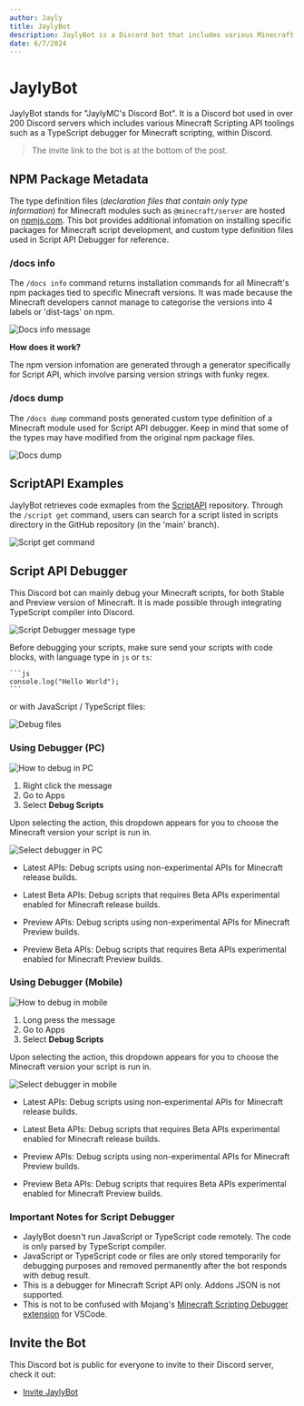 ```yaml
---
author: Jayly
title: JaylyBot
description: JaylyBot is a Discord bot that includes various Minecraft Scripting API toolings such as a TypeScript debugger for Minecraft scripting, within Discord.
date: 6/7/2024
---
```


# JaylyBot

JaylyBot stands for "JaylyMC's Discord Bot". It is a Discord bot used in over 200 Discord servers which includes various Minecraft Scripting API toolings such as a TypeScript debugger for Minecraft scripting, within Discord.

> The invite link to the bot is at the bottom of the post.

## NPM Package Metadata

The type definition files (_declaration files that contain only type information_) for Minecraft modules such as `@minecraft/server` are hosted on [npmjs.com](https://npmjs.com). This bot provides additional infomation on installing specific packages for Minecraft script development, and custom type definition files used in Script API Debugger for reference.

### /docs info

The `/docs info` command returns installation commands for all Minecraft's npm packages tied to specific Minecraft versions. It was made because the Minecraft developers cannot manage to categorise the versions into 4 labels or 'dist-tags' on npm.

![Docs info message](/assets/posts/jaylybot/docs-info-message.png)

**How does it work?**

The npm version infomation are generated through a generator specifically for Script API, which involve parsing version strings with funky regex.

### /docs dump

The `/docs dump` command posts generated custom type definition of a Minecraft module used for Script API debugger. Keep in mind that some of the types may have modified from the original npm package files.

![Docs dump](/assets/posts/jaylybot/docs-dump.png)

## ScriptAPI Examples

JaylyBot retrieves code exmaples from the [ScriptAPI](https://github.com/JaylyDev/ScriptAPI/) repository. Through the `/script get` command, users can search for a script listed in scripts directory in the GitHub repository (in the 'main' branch).

![Script get command](/assets/posts/jaylybot/script-cmd.png)

## Script API Debugger

This Discord bot can mainly debug your Minecraft scripts, for both Stable and Preview version of Minecraft. It is made possible through integrating TypeScript compiler into Discord.

![Script Debugger message type](/assets/posts/jaylybot/debugger-message.png)

Before debugging your scripts, make sure send your scripts with code blocks, with language type in `js` or `ts`:

````
```js
console.log("Hello World");
```
````

or with JavaScript / TypeScript files:

![Debug files](/assets/posts/jaylybot/debug-files.png)

### Using Debugger (PC)

![How to debug in PC](/assets/posts/jaylybot/how-to-debug-pc.png)

1. Right click the message
2. Go to Apps
3. Select **Debug Scripts**

Upon selecting the action, this dropdown appears for you to choose the Minecraft version your script is run in.

![Select debugger in PC](/assets/posts/jaylybot/select-debugger-pc.png)

- Latest APIs: Debug scripts using non-experimental APIs for Minecraft release builds.

- Latest Beta APIs: Debug scripts that requires Beta APIs experimental enabled for Minecraft release builds.

- Preview APIs: Debug scripts using non-experimental APIs for Minecraft Preview builds.

- Preview Beta APIs: Debug scripts that requires Beta APIs experimental enabled for Minecraft Preview builds.

### Using Debugger (Mobile)

![How to debug in mobile](/assets/posts/jaylybot/how-to-debug-mobile.png)

1. Long press the message
2. Go to Apps
3. Select **Debug Scripts**

Upon selecting the action, this dropdown appears for you to choose the Minecraft version your script is run in.

![Select debugger in mobile](/assets/posts/jaylybot/select-debugger-mobile.png)

- Latest APIs: Debug scripts using non-experimental APIs for Minecraft release builds.

- Latest Beta APIs: Debug scripts that requires Beta APIs experimental enabled for Minecraft release builds.

- Preview APIs: Debug scripts using non-experimental APIs for Minecraft Preview builds.

- Preview Beta APIs: Debug scripts that requires Beta APIs experimental enabled for Minecraft Preview builds.

### Important Notes for Script Debugger

- JaylyBot doesn't run JavaScript or TypeScript code remotely. The code is only parsed by TypeScript compiler.
- JavaScript or TypeScript code or files are only stored temporarily for debugging purposes and removed permanently after the bot responds with debug result.
- This is a debugger for Minecraft Script API only. Addons JSON is not supported.
- This is not to be confused with Mojang's [Minecraft Scripting Debugger extension](https://aka.ms/vscodescriptdebugger) for VSCode.

## Invite the Bot

This Discord bot is public for everyone to invite to their Discord server, check it out:

- [Invite JaylyBot](https://discord.com/api/oauth2/authorize?client_id=948686094986264716&permissions=277025516544&scope=bot)
